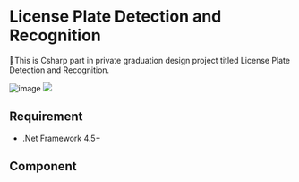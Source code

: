 # License Plate Detection and Recognition
🌊This is Csharp part in private graduation design project titled License Plate Detection and Recognition.  

![image](https://img.shields.io/badge/language-C%23-red.svg)
[![](https://img.shields.io/github/license/mashape/apistatus.svg?maxAge=2592000)](https://github.com/LANCEREN/Graduation-Design_CSharp/blob/master/LICENSE)


## Requirement
- .Net Framework 4.5+

## Component
